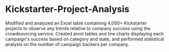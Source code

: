 # Kickstarter-Project-Analysis
Modified and analyzed an Excel table containing 4,000+ Kickstarter projects to observe any trends relative to company success using the crowdsourcing service. Created pivot tables and line charts displaying each campaign's success based on category and state, and performed statistical analysis on the number of campaign backers per company.
